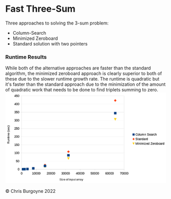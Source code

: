 # Fast Three-Sum

Three approaches to solving the 3-sum problem:
* Column-Search
* Minimized Zeroboard
* Standard solution with two pointers

### Runtime Results
While both of the alternative approaches are faster than the standard algorithm, the minimized zeroboard approach is clearly superior to both of these due to the slower runtime growth rate.
The runtime is quadratic but it's faster than the standard approach due to the minimization of the amount of quadratic work that needs to be done to find triplets summing to zero.
<br>
![Comparison of algorithm runtimes](results.png "Comparison of algorithm runtimes")

&copy; Chris Burgoyne 2022